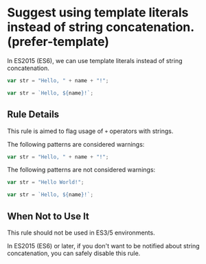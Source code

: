 # Suggest using template literals instead of string concatenation. (prefer-template)

In ES2015 (ES6), we can use template literals instead of string concatenation.

```js
var str = "Hello, " + name + "!";
```

```js
var str = `Hello, ${name}!`;
```

## Rule Details

This rule is aimed to flag usage of `+` operators with strings.

The following patterns are considered warnings:

```js
var str = "Hello, " + name + "!";
```

The following patterns are not considered warnings:

```js
var str = "Hello World!";
```

```js
var str = `Hello, ${name}!`;
```

## When Not to Use It

This rule should not be used in ES3/5 environments.

In ES2015 (ES6) or later, if you don't want to be notified about string concatenation, you can safely disable this rule.
